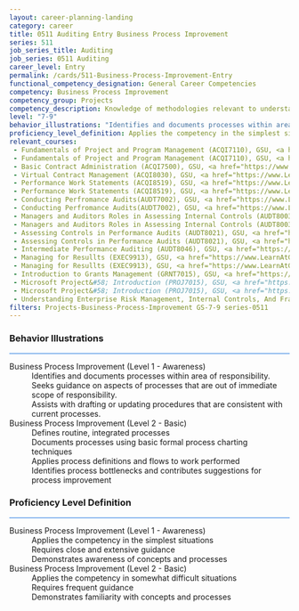 ```yaml
---
layout: career-planning-landing
category: career
title: 0511 Auditing Entry Business Process Improvement
series: 511
job_series_title: Auditing
job_series: 0511 Auditing
career_level: Entry
permalink: /cards/511-Business-Process-Improvement-Entry
functional_competency_designation: General Career Competencies
competency: Business Process Improvement
competency_group: Projects
competency_description: Knowledge of methodologies relevant to understanding, analyzing, and optimizing existing business processes; documents and understands current business processes, identifies issues, suggests process improvements, participates in implementing improvements, or monitors to ensure that improvements work as designed.
level: "7-9"
behavior_illustrations: "Identifies and documents processes within area of responsibility. ? Seeks guidance on aspects of processes that are out of immediate scope of responsibility. ? Assists with drafting or updating procedures that are consistent with current processes. ? Defines routine, integrated processes ? Documents processes using basic formal process charting techniques ? Applies process definitions and flows to work performed ? Identifies process bottlenecks and contributes suggestions for process improvement"
proficiency_level_definition: Applies the competency in the simplest situations ? Requires close and extensive guidance ? Demonstrates awareness of concepts and processes ? Applies the competency in somewhat difficult situations ? Requires frequent guidance ? Demonstrates familiarity with concepts and processes 
relevant_courses: 
 - Fundamentals of Project and Program Management (ACQI7110), GSU, <a href="https://www.LearnAtGSUSA.com/ACQI7112">https://www.LearnAtGSUSA.com/ACQI7112</a>
 - Fundamentals of Project and Program Management (ACQI7110), GSU, <a href="https://www.LearnAtGSUSA.com/ACQI7116">https://www.LearnAtGSUSA.com/ACQI7116</a>
 - Basic Contract Administration (ACQI7500), GSU, <a href="https://www.LearnAtGSUSA.com/ACQI7502">https://www.LearnAtGSUSA.com/ACQI7502</a>
 - Virtual Contract Management (ACQI8030), GSU, <a href="https://www.LearnAtGSUSA.com/ACQI8032">https://www.LearnAtGSUSA.com/ACQI8032</a>
 - Performance Work Statements (ACQI8519), GSU, <a href="https://www.LearnAtGSUSA.com/ACQI8521">https://www.LearnAtGSUSA.com/ACQI8521</a>
 - Performance Work Statements (ACQI8519), GSU, <a href="https://www.LearnAtGSUSA.com/ACQI8525">https://www.LearnAtGSUSA.com/ACQI8525</a>
 - Conducting Perfromance Audits(AUDT7002), GSU, <a href="https://www.LearnAtGSUSA.com/AUDT7004">https://www.LearnAtGSUSA.com/AUDT7004</a>
 - Conducting Perfromance Audits(AUDT7002), GSU, <a href="https://www.LearnAtGSUSA.com/AUDT7008">https://www.LearnAtGSUSA.com/AUDT7008</a>
 - Managers and Auditors Roles in Assessing Internal Controls (AUDT8003), GSU, <a href="https://www.LearnAtGSUSA.com/AUDT8005">https://www.LearnAtGSUSA.com/AUDT8005</a>
 - Managers and Auditors Roles in Assessing Internal Controls (AUDT8003), GSU, <a href="https://www.LearnAtGSUSA.com/AUDT8009">https://www.LearnAtGSUSA.com/AUDT8009</a>
 - Assessing Controls in Performance Audits (AUDT8021), GSU, <a href="https://www.LearnAtGSUSA.com/AUDT8023">https://www.LearnAtGSUSA.com/AUDT8023</a>
 - Assessing Controls in Performance Audits (AUDT8021), GSU, <a href="https://www.LearnAtGSUSA.com/AUDT8027">https://www.LearnAtGSUSA.com/AUDT8027</a>
 - Intermediate Performance Auditing (AUDT8046), GSU, <a href="https://www.LearnAtGSUSA.com/AUDT8048">https://www.LearnAtGSUSA.com/AUDT8048</a>
 - Managing for Resullts (EXEC9913), GSU, <a href="https://www.LearnAtGSUSA.com/EXEC9915">https://www.LearnAtGSUSA.com/EXEC9915</a>
 - Managing for Resullts (EXEC9913), GSU, <a href="https://www.LearnAtGSUSA.com/EXEC9919">https://www.LearnAtGSUSA.com/EXEC9919</a>
 - Introduction to Grants Management (GRNT7015), GSU, <a href="https://www.LearnAtGSUSA.com/GRNT7017">https://www.LearnAtGSUSA.com/GRNT7017</a>
 - Microsoft Project&#58; Introduction (PROJ7015), GSU, <a href="https://www.LearnAtGSUSA.com/PROJ7017">https://www.LearnAtGSUSA.com/PROJ7017</a>
 - Microsoft Project&#58; Introduction (PROJ7015), GSU, <a href="https://www.LearnAtGSUSA.com/PROJ7021">https://www.LearnAtGSUSA.com/PROJ7021</a>
 - Understanding Enterprise Risk Management, Internal Controls, And Fraud Prevention In The Federal Environment, MC, <a href="https://www.managementconcepts.com/course/id/5892?utm_source=CFOportal&utm_medium=listing&utm_campaign=CFOTTEP&utm_id=23FM">https://www.managementconcepts.com/course/id/5892?utm_source=CFOportal&utm_medium=listing&utm_campaign=CFOTTEP&utm_id=23FM</a>
filters: Projects-Business-Process-Improvement GS-7-9 series-0511
---
```


<div class="desktop:grid-col-6 margin-y-3">
  <div class="border-top-2 bg-white padding-3 shadow-5 height-full members-hover border-1px button-border border-top-blue radius-lg card-text-color">
    <h3>Behavior Illustrations</h3>
    <hr style="background-color: #1b74e0 !important;"/>
    <dl class="text-base card-content-color"><dt>Business Process Improvement (Level 1 - Awareness)</dt><dd>Identifies and documents processes within area of responsibility. </dd><dd> Seeks guidance on aspects of processes that are out of immediate scope of responsibility. </dd><dd> Assists with drafting or updating procedures that are consistent with current processes.</dd><dt>Business Process Improvement (Level 2 - Basic)</dt><dd>Defines routine, integrated processes </dd><dd> Documents processes using basic formal process charting techniques </dd><dd> Applies process definitions and flows to work performed </dd><dd> Identifies process bottlenecks and contributes suggestions for process improvement</dd></dl>
  </div>
</div>
<div class="desktop:grid-col-6 margin-y-3">
  <div class="border-top-2 bg-white padding-3 shadow-5 height-full members-hover border-1px button-border border-top-blue radius-lg card-text-color">
    <h3>Proficiency Level Definition</h3>
     <hr style="background-color: #1b74e0 !important;"/>
    <dl class="text-base card-content-color"><dt>Business Process Improvement (Level 1 - Awareness)</dt><dd>Applies the competency in the simplest situations </dd><dd> Requires close and extensive guidance </dd><dd> Demonstrates awareness of concepts and processes</dd><dt>Business Process Improvement (Level 2 - Basic)</dt><dd>Applies the competency in somewhat difficult situations </dd><dd> Requires frequent guidance </dd><dd> Demonstrates familiarity with concepts and processes </dd></dl>
  </div>
</div>